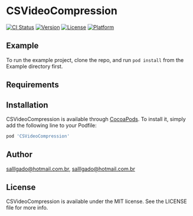 # CSVideoCompression

[![CI Status](https://img.shields.io/travis/salllgado@hotmail.com.br/CSVideoCompression.svg?style=flat)](https://travis-ci.org/salllgado@hotmail.com.br/CSVideoCompression)
[![Version](https://img.shields.io/cocoapods/v/CSVideoCompression.svg?style=flat)](https://cocoapods.org/pods/CSVideoCompression)
[![License](https://img.shields.io/cocoapods/l/CSVideoCompression.svg?style=flat)](https://cocoapods.org/pods/CSVideoCompression)
[![Platform](https://img.shields.io/cocoapods/p/CSVideoCompression.svg?style=flat)](https://cocoapods.org/pods/CSVideoCompression)

## Example

To run the example project, clone the repo, and run `pod install` from the Example directory first.

## Requirements

## Installation

CSVideoCompression is available through [CocoaPods](https://cocoapods.org). To install
it, simply add the following line to your Podfile:

```ruby
pod 'CSVideoCompression'
```

## Author

salllgado@hotmail.com.br, salllgado@hotmail.com.br

## License

CSVideoCompression is available under the MIT license. See the LICENSE file for more info.
